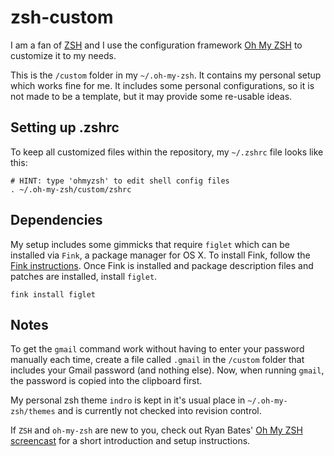 # zsh-custom
I am a fan of [ZSH](http://www.zsh.org/) and I use the configuration framework [Oh My ZSH](https://github.com/robbyrussell/oh-my-zsh) to customize it to my needs.

This is the `/custom` folder in my `~/.oh-my-zsh`. It contains my personal setup which works fine for me. It includes some personal configurations, so it is not made to be a template, but it may provide some re-usable ideas.

## Setting up .zshrc

To keep all customized files within the repository, my `~/.zshrc` file looks like this:

	# HINT: type 'ohmyzsh' to edit shell config files
	. ~/.oh-my-zsh/custom/zshrc

## Dependencies

My setup includes some gimmicks that require `figlet` which can be installed via `Fink`, a package manager for OS X. To install Fink, follow the [Fink instructions](http://www.finkproject.org/download/srcdist.php). Once Fink is installed and package description files and patches are installed, install `figlet`.

	fink install figlet

## Notes

To get the `gmail` command work without having to enter your password manually each time, create a file called `.gmail` in the `/custom` folder that includes your Gmail password (and nothing else). Now, when running `gmail`, the password is copied into the clipboard first.

My personal zsh theme `indro` is kept in it's usual place in `~/.oh-my-zsh/themes` and is currently not checked into revision control.

If `ZSH` and `oh-my-zsh` are new to you, check out Ryan Bates' [Oh My ZSH screencast](http://railscasts.com/episodes/308-oh-my-zsh) for a short introduction and setup instructions.
